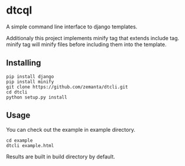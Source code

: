dtcql
=====

A simple command line interface to django templates. 

Additionaly this project implements minify tag that extends include tag. minify
tag will minify files before including them into the template.

Installing
----------

    pip install django
    pip install minify
    git clone https://github.com/zemanta/dtcli.git
    cd dtcli
    python setup.py install

Usage
-----

You can check out the example in example directory.

    cd example
    dtcli example.html

Results are built in build directory by default.


